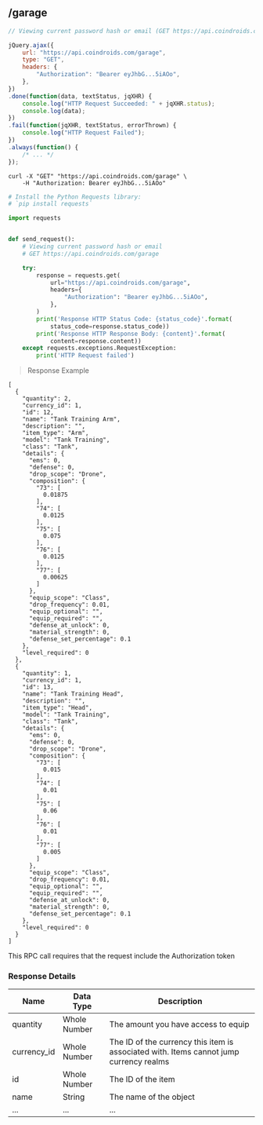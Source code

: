 ## /garage

```javascript
// Viewing current password hash or email (GET https://api.coindroids.com/garage)

jQuery.ajax({
    url: "https://api.coindroids.com/garage",
    type: "GET",
    headers: {
        "Authorization": "Bearer eyJhbG...5iAOo",
    },
})
.done(function(data, textStatus, jqXHR) {
    console.log("HTTP Request Succeeded: " + jqXHR.status);
    console.log(data);
})
.fail(function(jqXHR, textStatus, errorThrown) {
    console.log("HTTP Request Failed");
})
.always(function() {
    /* ... */
});

```

```shell
curl -X "GET" "https://api.coindroids.com/garage" \
	-H "Authorization: Bearer eyJhbG...5iAOo"
```

```python
# Install the Python Requests library:
# `pip install requests`

import requests


def send_request():
    # Viewing current password hash or email
    # GET https://api.coindroids.com/garage

    try:
        response = requests.get(
            url="https://api.coindroids.com/garage",
            headers={
                "Authorization": "Bearer eyJhbG...5iAOo",
            },
        )
        print('Response HTTP Status Code: {status_code}'.format(
            status_code=response.status_code))
        print('Response HTTP Response Body: {content}'.format(
            content=response.content))
    except requests.exceptions.RequestException:
        print('HTTP Request failed')


```

> Response Example

```
[
  {
    "quantity": 2,
    "currency_id": 1,
    "id": 12,
    "name": "Tank Training Arm",
    "description": "",
    "item_type": "Arm",
    "model": "Tank Training",
    "class": "Tank",
    "details": {
      "ems": 0,
      "defense": 0,
      "drop_scope": "Drone",
      "composition": {
        "73": [
          0.01875
        ],
        "74": [
          0.0125
        ],
        "75": [
          0.075
        ],
        "76": [
          0.0125
        ],
        "77": [
          0.00625
        ]
      },
      "equip_scope": "Class",
      "drop_frequency": 0.01,
      "equip_optional": "",
      "equip_required": "",
      "defense_at_unlock": 0,
      "material_strength": 0,
      "defense_set_percentage": 0.1
    },
    "level_required": 0
  },
  {
    "quantity": 1,
    "currency_id": 1,
    "id": 13,
    "name": "Tank Training Head",
    "description": "",
    "item_type": "Head",
    "model": "Tank Training",
    "class": "Tank",
    "details": {
      "ems": 0,
      "defense": 0,
      "drop_scope": "Drone",
      "composition": {
        "73": [
          0.015
        ],
        "74": [
          0.01
        ],
        "75": [
          0.06
        ],
        "76": [
          0.01
        ],
        "77": [
          0.005
        ]
      },
      "equip_scope": "Class",
      "drop_frequency": 0.01,
      "equip_optional": "",
      "equip_required": "",
      "defense_at_unlock": 0,
      "material_strength": 0,
      "defense_set_percentage": 0.1
    },
    "level_required": 0
  }
]
```
<aside class='warning'>
This RPC call requires that the request include the Authorization token
</aside>

### Response Details

|Name|Data Type|Description|
|---|-------|-------|
|quantity|Whole Number|The amount you have access to equip|
|currency_id|Whole Number| The ID of the currency this item is associated with. Items cannot jump currency realms|
|id|Whole Number| The ID of the item|
|name|String| The name of the object|
|...|...|...|
